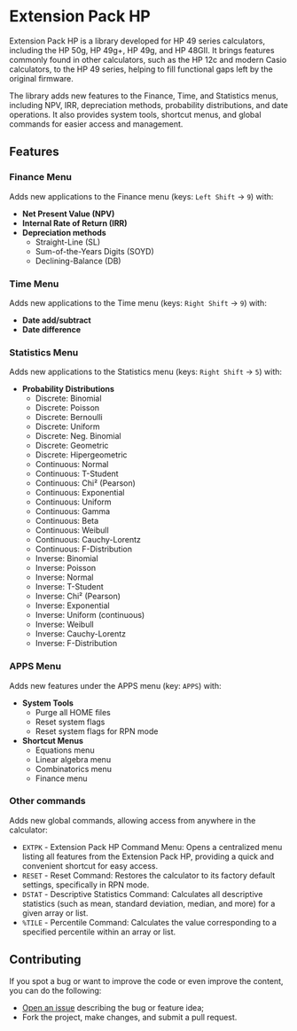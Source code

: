 # Extension Pack HP

Extension Pack HP is a library developed for HP 49 series calculators, including the HP 50g, HP 49g+, HP 49g, and HP 48GII. It brings features commonly found in other calculators, such as the HP 12c and modern Casio calculators, to the HP 49 series, helping to fill functional gaps left by the original firmware.

The library adds new features to the Finance, Time, and Statistics menus, including NPV, IRR, depreciation methods, probability distributions, and date operations. It also provides system tools, shortcut menus, and global commands for easier access and management.

## Features

### Finance Menu

Adds new applications to the Finance menu (keys: `Left Shift` → `9`) with:

- **Net Present Value (NPV)**
- **Internal Rate of Return (IRR)**
- **Depreciation methods**
    - Straight-Line (SL)
    - Sum-of-the-Years Digits (SOYD)
    - Declining-Balance (DB)

### Time Menu

Adds new applications to the Time menu (keys: `Right Shift` → `9`) with:

- **Date add/subtract**
- **Date difference**

### Statistics Menu

Adds new applications to the Statistics menu (keys: `Right Shift` → `5`) with:
- **Probability Distributions**
    - Discrete: Binomial
    - Discrete: Poisson
    - Discrete: Bernoulli
    - Discrete: Uniform
    - Discrete: Neg. Binomial
    - Discrete: Geometric
    - Discrete: Hipergeometric
    - Continuous: Normal
    - Continuous: T-Student
    - Continuous: Chi² (Pearson)
    - Continuous: Exponential
    - Continuous: Uniform
    - Continuous: Gamma
    - Continuous: Beta
    - Continuous: Weibull
    - Continuous: Cauchy-Lorentz
    - Continuous: F-Distribution
    - Inverse: Binomial
    - Inverse: Poisson
    - Inverse: Normal
    - Inverse: T-Student
    - Inverse: Chi² (Pearson)
    - Inverse: Exponential
    - Inverse: Uniform (continuous)
    - Inverse: Weibull
    - Inverse: Cauchy-Lorentz
    - Inverse: F-Distribution

### APPS Menu

Adds new features under the APPS menu (key: `APPS`) with:

- **System Tools**
    - Purge all HOME files
    - Reset system flags
    - Reset system flags for RPN mode
- **Shortcut Menus**
    - Equations menu
    - Linear algebra menu
    - Combinatorics menu
    - Finance menu

### Other commands

Adds new global commands, allowing access from anywhere in the calculator:

- `EXTPK` - Extension Pack HP Command Menu: Opens a centralized menu listing all features from the Extension Pack HP, providing a quick and convenient shortcut for easy access.
- `RESET` - Reset Command: Restores the calculator to its factory default settings, specifically in RPN mode.
- `DSTAT` - Descriptive Statistics Command: Calculates all descriptive statistics (such as mean, standard deviation, median, and more) for a given array or list.
- `%TILE` - Percentile Command: Calculates the value corresponding to a specified percentile within an array or list.

## Contributing

If you spot a bug or want to improve the code or even improve the content, you can do the following:

- [Open an issue](https://github.com/cfgnunes/extension-pack-hp/issues/new)
  describing the bug or feature idea;
- Fork the project, make changes, and submit a pull request.
